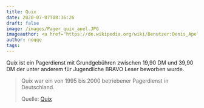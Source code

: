 ```yaml
---
title: Quix
date: 2020-07-07T08:36:26
draft: false
image: /images/Pager_quix_apel.JPG
imageauthor: <a href="https://de.wikipedia.org/wiki/Benutzer:Denis_Apel" class="extiw" title="de:Benutzer:Denis Apel">Denis Apel</a>
author: noqqe
tags:
---
```


Quix ist ein Pagerdienst mit Grundgebühren zwischen 19,90 DM und 39,90 DM der
unter anderem für Jugendliche BRAVO Leser beworben wurde.

> Quix war ein von 1995 bis 2000 betriebener Pagerdienst in Deutschland.
>
> Quelle: [Quix](https://de.wikipedia.org/wiki/Quix)

